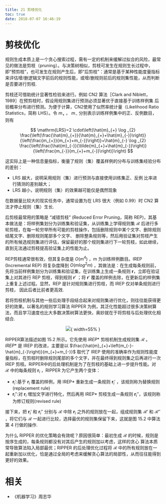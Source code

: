 ```yaml
---
title: 21 剪枝优化
toc: true
date: 2018-07-07 16:46:19
---
```

# 剪枝优化


规则生成本质上是一个贪心搜索过程，需有一定的机制来缓解过拟合的风险，最常见的做法是剪枝（pruning）。与决策树相似，剪枝可发生在规则生长过程中，即“预剪枝”，也可发生在规则产生后，即“后剪枝”：通常是基于某种性能度量指标来评估增/删逻辑文字前后的规则性能，或增/删规则前后的规则集性能，从而判断是否要进行剪枝.



剪枝还可借助统计显著性检验来进行。例如 CN2 算法［Clark and Niblett， 1989］在预剪枝时，假设用规则集进行预测必须显著优于直接基于训练样例集 后验概率分布进行预测。为便于计算，CN2使用了似然率统计量（Likelihood Ratio Statistics，简称 LHS）。令 $m_+$ ， $m_-$ 分别表示训练样例集中的正、反例数目，则有

$$
\mathrm{LRS}=2 \cdot\left(\hat{m}_{+} \log _{2} \frac{\left(\frac{\hat{m}_{+}}{\hat{m}_{+}+\hat{m}_{-}}\right)}{\left(\frac{m_{+}}{m_{+}+m_{-}}\right)}+\hat{m}_{-} \log _{2} \frac{\left(\frac{\hat{m}_{-}}{\tilde{m}_{+}+\hat{m}_{-}}\right)}{\left(\frac{m_{-}}{m_{+}+m_{-}}\right)}\right)
$$



这实际上是一种信息量指标，衡量了规则（集）覆盖样例的分布与训练集经验分布的差别：

- LRS 越大，说明采用规则（集）进行预测与直接使用训练集正、反例 比率进行猜测的差别越大；
- LRS 越小，说明规则（集）的效果越可能仅是偶然现象

在数据量比较大的现实任务中，通常设置为在 LRS 很大（例如 0.99）时 CN2 算法才停止规则（集）生长.


后剪枝最常用的策略是 “减错剪枝” (Reduced Error Pruning，简称 REP)，其基本做法是：将样例集划分为训练集和验证集，从训练集上学得规则集 $\mathcal{R}$ 后进行多轮剪枝，在每一轮穷举所有可能的剪枝操作，包括删除规则中某个文字、删除规则结尾文字、删除规则尾部多个文字、 删除整条规则等，然后用验证集对剪枝产生的所有候选规则集进行评估，保留最好的那个规则集进行下一轮剪枝，如此继续，直到无法通过剪枝提高验证集上的性能为止。

REP剪枝通常很有效，但其复杂度是 $O(m^4)$ ，m 为训练样例数目。IREP (Incremental REP) 将复杂度降到 $O(mlog^2m)$ ，其做法是：在生成每条规则前，先将当前样例集划分为训练集和验证集，在训练集上生成一条规则 $\mathbf{r}$，立即在验证集上对其进行 REP 剪枝，得到规则 $\mathbf{r}'$ ；将 $\mathbf{r}'$ 覆盖的样例去除，在更新后的样例集上重复上述过程。显然，REP 是针对规则集进行剪枝，而 IREP 仅对单条规则进行剪枝， 因此后者比前者更高效.


若将剪枝机制与其他一些后处理手段结合起来对规则集进行优化，则往往能获得更好的效果。以著名的规则学习算法 RIPPER 为例，其泛化性能超过很多决策树算法，而且学习速度也比大多数决策树算法更快，奥妙就在于将剪枝与后处理优化相结合.

<center>

![](http://images.iterate.site/blog/image/180701/j8BK5165B4.png?imageslim){ width=55% }


</center>

RIPPER算法描述如图 15.2 所示。它先使用 $IREP*$ 剪枝机制生成规则集 $\mathcal{R}$ 。$IREP*$  是 IREP 的改进，主要是以 $\frac{\hat{m}_{+}+\left(m_{-}-\hat{m}_{-}\right)}{m_{+}+m_{-}}$ 取代了 IREP 使用的准确率作为规则性能度量指标，在剪枝时删除规则尾部的多个文字，并在最终得到规则集之后再进行一次 IREP 剪枝。RIPPER中的后处理机制是为了在剪枝的基础上进一步提升性能。对 $\mathcal{R}$ 中的每条规则 $\mathbf{r}_{i}$ ，RIPPER 为它产生两个变体：

- $\mathbf{r}_{i}'$:基于 $\mathbf{r}_{i}$ 覆盖的样例，用 IREP* 重新生成一条规则 $\mathbf{r}_{i}'$ ，该规则称为替换规则(replacement rule)
- $\mathbf{r}_{i}''$:对 $\mathbf{r}_{i}$ 増加文字进行特化，然后再用 IREP* 剪枝生成一条规则 $\mathbf{r}_{i}''$，该规则称为修订规则(revised rule)

接下来，把 $\mathbf{r}_{i}'$ 和 $\mathbf{r}_{i}''$ 分别与 $\mathcal{R}$ 中除 $\mathbf{r}_{i}$ 之外的规则放在一起，组成规则集 $\mathcal{R}'$ 和 $\mathcal{R}''$ ，将它们与 $\mathcal{R}$ 一起进行比较，选择最优的规则集保留下来，这就是图 15.2 中算法第 4 行做的操作.

为什么 RIPPER 的优化策略会有效呢？原因很简单：最初生成 $\mathcal{R}$ 的时候，规则是按序生成的，每条规则都没有对其后产生的规则加以考虑，这样的贪心 算法本质常导致算法陷入局部最优；RIPPER 的后处理优化过程将 $\mathcal{R}$ 中的所有规则放在一起重新加以优化，恰是通过全局的考虑来缓解贪心算法的局部性，从而往往能得到更好的效果。




# 相关

- 《机器学习》周志华
